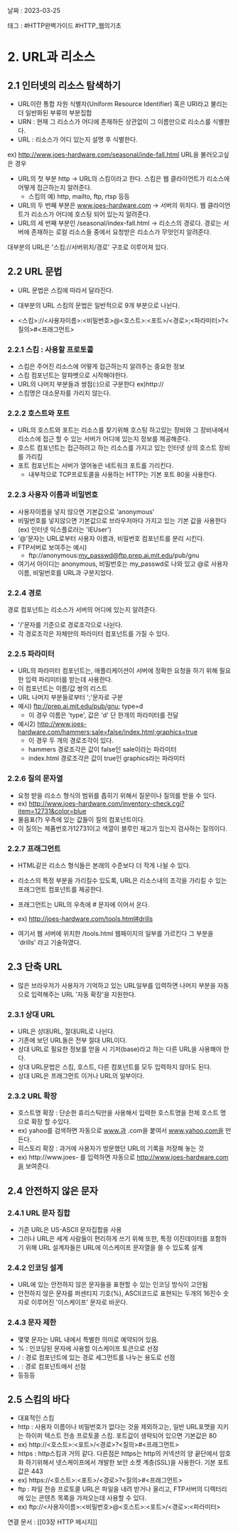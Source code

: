 날짜 : 2023-03-25

태그 : #HTTP완벽가이드 #HTTP_웹의기초

# 2. URL과 리소스
## 2.1 인터넷의 리소스 탐색하기

- URL이란 통합 자원 식별자(Uniform Resource Identifier) 혹은 URI라고 불리는 더 일반화된 부류의 부분집합
- URN :  현재 그 리소스가 어디에 존재하든 상관없이 그 이름만으로 리소스를 식별한다.
- URL : 리소스가 어디 있는지 설명 후 식별한다.

ex) http://www.joes-hardware.com/seasonal/inde-fall.html URL을 불러오고싶은 경우
- URL의 첫 부분 http -> URL의 스킴이라고 한다. 스킴은 웹 클라이언트가 리소스에 어떻게 접근하는지 알려준다.
	- 스킴의 예) http, mailto, ftp, rtsp 등등
- URL의 두 번째 부분은 www.joes-hardware.com -> 서버의 위치다. 웹 클라이언트가 리소스가 어디에 호스팅 되어 있는지 알려준다.
- URL의 세 번째 부분인 /seasonal/index-fall.html -> 리소스의 경로다. 경로는 서버에 존재하는 로컬 리소스들 중에서 요청받은 리소스가 무엇인지 알려준다.

대부분의 URL은 '스킴://서버위치/경로' 구조로 이루어져 있다.

## 2.2 URL 문법

- URL 문법은 스킴에 따라서 달라진다.
- 대부분의 URL 스킴의 문법은 일반적으로 9개 부분으로 나뉜다.

- <스킴>://<사용자이름>:<비밀번호>@<호스트>:<포트>/<경로>;<파라미터>?<질의>#<프래그먼트>

### 2.2.1 스킴 : 사용할 프로토콜

- 스킴은 주어진 리소스에 어떻게 접근하는지 알려주는 중요한 정보
- 스킴 컴포넌트는 알파벳으로 시작해야한다.
- URL의 나머지 부분들과 쌍점(:)으로 구분한다 ex)http://
- 스킴명은 대소문자를 가리지 않는다.

### 2.2.2 호스트와 포트

- URL의 호스트와 포트는 리소스를 찾기위해 호스팅 하고있는 장비와 그 장비내에서 리소스에 접근 할 수 있는 서버가 어디에 있는지 정보를 제공해준다.
- 호스트 컴포넌트는 접근하려고 하는 리소스를 가지고 있는 인터넷 상의 호스트 장비를 가리킴
- 포트 컴포넌트는 서버가 열어놓은 네트워크 포트를 가리킨다.
	- 내부적으로 TCP프로토콜을 사용하는 HTTP는 기본 포트 80을 사용한다.

### 2.2.3 사용자 이름과 비밀번호

- 사용자이름을 넣지 않으면 기본값으로 'anonymous' 
- 비밀번호를 넣지않으면 기본값으로 브라우저마다 가지고 있는 기본 값을 사용한다(ex) 인터넷 익스플로러는 'IEUser')
- '@'문자는 URL로부터 사용자 이름과, 비밀번호 컴포넌트를 분리 시킨다.
- FTP서버로 보여주는 예시)
	- ftp://anonymous:my_passwd@ftp.prep.ai.mit.edu/pub/gnu
- 여기서 아이디는 anonymous, 비밀번호는 my_passwd로 나와 있고 @로 사용자이름, 비밀번호를 URL과 구분지었다.

### 2.2.4 경로

경로 컴포넌트는 리소스가 서버의 어디에 있는지 알려준다.
- '/'문자를 기준으로 경로조각으로 나뉜다.
- 각 경로조각은 자체만의 파라미터 컴포넌트를 가질 수 있다.

### 2.2.5 파라미터

- URL의 파라미터 컴포넌트는, 애플리케이션이 서버에 정확한 요청을 하기 위해 필요한 입력 파리미터를 받는데 사용한다.
- 이 컴포넌트는 이름/값 쌍의 리스트
- URL 나머지 부분들로부터 ';'문자로 구분
- 예시) ftp://prep.ai.mit.edu/pub/gnu; type=d
	- 이 경우 이름은 'type', 값은 'd' 단 한개의 파라미터를 전달
- 예시2) http://www.joes-hardware.com/hammers;sale=false/index.html;graphics=true
	- 이 경우 두 개의 경로조각이 있다.
	- hammers 경로조각은 값이 false인 sale이라는 파라미터
	- index.html 경로조각은 값이 true인 graphics라는 파라미터

### 2.2.6 질의 문자열

- 요청 받을 리소스 형식의 범위를 좁히기 위해서 질문이나 질의를 받을 수 있다.
- ex) http://www.joes-hardware.com/inventory-check.cgi?item=12731&color=blue
- 물음표(?) 우측에 있는 값들이 질의 컴포넌트이다.
- 이 질의는 제품번호가12731이고 색깔이 블루인 재고가 있는지 검사하는 질의이다.

### 2.2.7 프래그먼트

- HTML같은 리소스 형식들은 본래의 수준보다 더 작게 나뉠 수 있다.

- 리소스의 특정 부분을 가리킬수 있도록,  URL은 리소스내의 조각을 가리킬 수 있는 프래그먼트 컴포넌트를 제공한다.
- 프래그먼트는 URL의 우측에 # 문자에 이어서 온다.
- ex) http://joes-hardware.com/tools.html#drills
- 여기서 웹 서버에 위치한 /tools.html 웹페이지의 일부를 가르킨다 그 부분을 'drills' 라고 기술하였다.

## 2.3 단축 URL

- 많은 브라우저가 사용자가 기억하고 있는 URL일부를 입력하면 나머지 부분을 자동으로 입력해주는 URL '자동 확장'을 지원한다.

### 2.3.1 상대 URL

- URL은 상대URL, 절대URL로 나뉜다.
- 기존에 보던 URL들은 전부 절대 URL이다.
- 상대 URL로 필요한 정보를 얻을 시 기저(base)라고 하는 다른 URL을 사용해야 한다.
- 상대 URL문법은 스킴, 호스트, 다른 컴포넌트를 모두 입력하지 않아도 된다.
- 상대 URL은 프래그먼트 이거나 URL의 일부이다.

### 2.3.2 URL 확장

- 호스트명 확장 : 단순한 휴리스틱만을 사용해서 입력한 호스트명을 전체 호스트 명으로 확장 할 수있다.
- ex) yahoo를 검색하면 자동으로 www.과 .com을 붙여서 www.yahoo.com을 만든다.
- 히스토리 확장 : 과거에 사용자가 방문했던 URL의 기록을 저장해 놓는 것
- ex) http://www.joes- 를 입력하면 자동으로 http://www.joes-hardware.com을 보여준다.

## 2.4 안전하지 않은 문자

### 2.4.1 URL 문자 집합
- 기존 URL은 US-ASCII 문자집합을 사용
- 그러나 URL은 세계 사람들이 편리하게 쓰기 위해 또한, 특정 이진데이터를 포함하기 위해 URL 설계자들은 URL에 이스케이프 문자열을 쓸 수 있도록 설계

### 2.4.2 인코딩 설계

- URL에 있는 안전하지 않은 문자들을 표현할 수 있는 인코딩 방식이 고안됨
- 안전하지 않은 문자를 퍼센티지 기호(%), ASCII코드로 표현되는 두개의 16진수 숫자로 이루어진 '이스케이프' 문자로 바꾼다.

### 2.4.3 문자 제한

- 몇몇 문자는 URL 내에서 특별한 의미로 예약되어 있음.
- % : 인코딩된 문자에 사용할 이스케이프 토큰으로 선점
- / : 경로 컴포넌트에 있는 경로 세그먼트를 나누는 용도로 선점
- . : 경로 컴포넌트에서 선점
- 등등등

## 2.5 스킴의 바다

- 대표적인 스킴
- http : 사용자 이름이나 비밀번호가 없다는 것을 제외하고는, 일반 URL포맷을 지키는 하이퍼 텍스트 전송 프로토콜 스킴. 포트값이 생략되어 있으면 기본값은 80
- ex) http://<호스트>:<포트>/<경로>?<질의>#<프래그먼트>
- https : http스킴과 거의 같다. 다른점은 https는 http의 커넥션의 양 끝단에서 암호화 하기위해서 넷스케이프에서 개발한 보안 소켓 계층(SSL)을 사용한다. 기본 포트값은 443
- ex) https://<호스트>:<포트>/<경로>?<질의>#<프래그먼트>
- ftp : 파일 전송 프로토콜 URL은 파일을 내려 받거나 올리고, FTP서버의 디렉터리에 있는 콘텐츠 목록을 가져오는데 사용할 수 있다.
- ex) ftp://<사용자이름>:<비밀번호>@<호스트>:<포트>/<경로>:<파라미터>







연결 문서 : [[03장 HTTP 메시지]]
